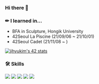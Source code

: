 ### Hi there 👋

<!--
**tamagoyakii/tamagoyakii** is a ✨ _special_ ✨ repository because its `README.md` (this file) appears on your GitHub profile.

Here are some ideas to get you started:

- 🔭 I’m currently working on ...
- 🌱 I’m currently learning ...
- 👯 I’m looking to collaborate on ...
- 🤔 I’m looking for help with ...
- 💬 Ask me about ...
- 📫 How to reach me: ...
- 😄 Pronouns: ...
- ⚡ Fun fact: ...
-->

### ✏ I learned in...
+ BFA in Sculpture, Hongik University
+ 42Seoul La Piscine (21/09/06 ~ 21/10/01)
+ 42Seoul Cadet (21/11/08 ~ )

[![jihyukim's 42 stats](https://badge42.herokuapp.com/api/stats/jihyukim)](https://github.com/JaeSeoKim/badge42)

### 🛠 Skills 
<img src="https://img.shields.io/badge/C-A8B9CC?style=flat&logo=C&logoColor=white&textColor=white"/> <img src="https://img.shields.io/badge/JavaScript-F7DF1E?style=flat&logo=JavaScript&logoColor=white"/> <img src="https://img.shields.io/badge/HTML-E34F26?style=flat&logo=HTML5&logoColor=white"/> <img src="https://img.shields.io/badge/CSS-1572B6?style=flat&logo=CSS3&logoColor=white"/> <img src="https://img.shields.io/badge/React-000000?style=flat&logo=React&logoColor=#61DAFB"/>
